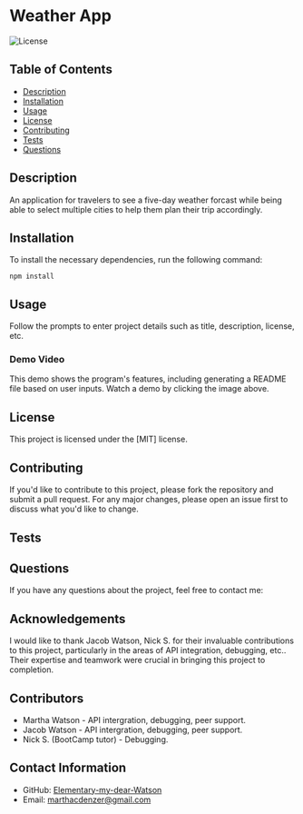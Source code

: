 # Weather App

![License](https://img.shields.io/badge/License-MIT-blue.svg)

## Table of Contents
- [Description](#description)
- [Installation](#installation)
- [Usage](#usage)
- [License](#license)
- [Contributing](#contributing)
- [Tests](#tests)
- [Questions](#questions)

## Description
An application for travelers to see a five-day weather forcast while being able to select multiple cities to help them plan their trip accordingly. 

## Installation
To install the necessary dependencies, run the following command:

```
npm install
```

## Usage
Follow the prompts to enter project details such as title, description, license, etc.

### Demo Video
This demo shows the program's features, including generating a README file based on user inputs. Watch a demo by clicking the image above.


## License
This project is licensed under the [MIT]   license.

## Contributing
If you'd like to contribute to this project, please fork the repository and submit a pull request. For any major changes, please open an issue first to discuss what you'd like to change.

## Tests

## Questions
If you have any questions about the project, feel free to contact me:

## Acknowledgements
I would like to thank Jacob Watson, Nick S. for their invaluable contributions to this project, particularly in the areas of API integration, debugging, etc.. Their expertise and teamwork were crucial in bringing this project to completion.

## Contributors
- Martha Watson - API intergration, debugging, peer support.
- Jacob Watson - API intergration, debugging, peer support.
- Nick S. (BootCamp tutor) - Debugging.

## Contact Information
- GitHub: [Elementary-my-dear-Watson](https://github.com/Elementary-my-dear-Watson)
- Email: marthacdenzer@gmail.com

